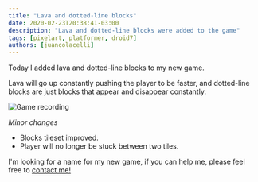 ```yaml
---
title: "Lava and dotted-line blocks"
date: 2020-02-23T20:38:41-03:00
description: "Lava and dotted-line blocks were added to the game"
tags: [pixelart, platformer, droid7]
authors: [juancolacelli]
---
```


Today I added lava and dotted-line blocks to my new game.

Lava will go up constantly pushing the player to be faster, and dotted-line blocks are just blocks that appear and disappear constantly.

![Game recording](recording.gif)

*Minor changes*
- Blocks tileset improved.
- Player will no longer be stuck between two tiles.

I'm looking for a name for my new game, if you can help me, please feel free to [contact me!](/about)

